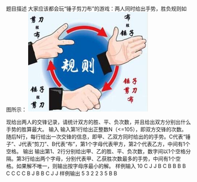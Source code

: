 题目描述
大家应该都会玩“锤子剪刀布”的游戏：两人同时给出手势，胜负规则如图所示：
![图片](https://github.com/EchoDemo/algorithm-notes/blob/master/Unit3/3.1_experiment.txt/image/play.png)




现给出两人的交锋记录，请统计双方的胜、平、负次数，并且给出双方分别出什么手势的胜算最大。
输入
输入第1行给出正整数N（<=105），即双方交锋的次数。随后N行，每行给出一次交锋的信息，即甲、乙双方同时给出的的手势。C代表“锤子”、J代表“剪刀”、B代表“布”，第1个字母代表甲方，第2个代表乙方，中间有1个空格。
输出
输出第1、2行分别给出甲、乙的胜、平、负次数，数字间以1个空格分隔。第3行给出两个字母，分别代表甲、乙获胜次数最多的手势，中间有1个空格。如果解不唯一，则输出按字母序最小的解。
样例输入
10
C J
J B
C B
B B
B C
C C
C B
J B
B C
J J
样例输出
5 3 2
2 3 5
B B
